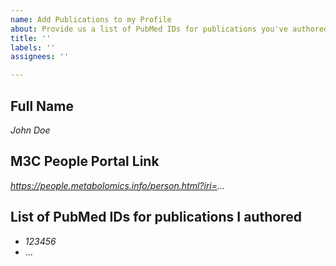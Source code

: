 ```yaml
---
name: Add Publications to my Profile
about: Provide us a list of PubMed IDs for publications you've authored.
title: ''
labels: ''
assignees: ''

---
```


## Full Name

_John Doe_

## M3C People Portal Link

_https://people.metabolomics.info/person.html?iri=..._

## List of PubMed IDs for publications I authored

* _123456_
* ...
